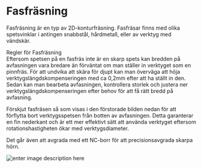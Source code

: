 # Fasfräsning

Fasfräsning är en typ av 2D-konturfräsning. Fasfräsar finns med olika spetsvinklar i antingen snabbstål, hårdmetall, eller av verktyg med vändskär.

Regler för Fasfräsning  
Eftersom spetsen på en fasfräs inte är en skarp spets kan bredden på avfasningen vara bredare än förväntat om man ställer in verktyget som en pinnfräs. För att undvika att skära för djupt kan man överväga att höja verktygslängdskompenseringen med ca 0,2mm efter att ha ställt in den. Sedan kan man bearbeta avfasningen, kontrollera storlek och justera ner verktygslängdskompenseringen efter behov för att få rätt bredd på avfasning.

Förskjut fasfräsen så som visas i den förstorade bilden nedan för att förflytta bort verktygsspetsen från botten av avfasningen. Detta garanterar en fin nederkant och är ett mer effektivt sätt att använda verktyget eftersom rotationshastigheten ökar med verktygsdiameter.

Det går även att avgrada med ett NC-borr för att precisionsavgrada skarpa hörn.

![enter image description here](https://lernia.itslearning.com/data/1821/C33240/Fr%C3%A4s/04-09-2014-1913057367.jpeg)
